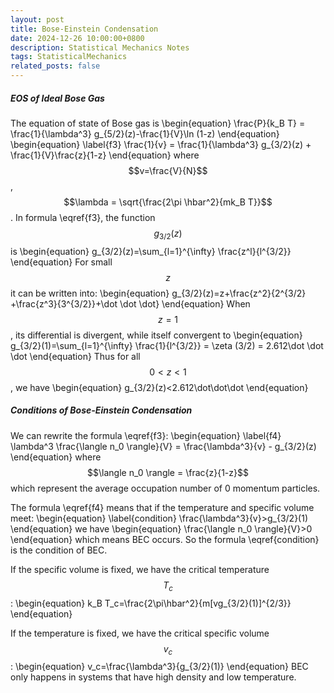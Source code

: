 ```yaml
---
layout: post
title: Bose-Einstein Condensation
date: 2024-12-26 10:00:00+0800
description: Statistical Mechanics Notes 
tags: StatisticalMechanics
related_posts: false
---
```


##### EOS of Ideal Bose Gas
The equation of state of Bose gas is
\begin{equation}
\frac{P}{k_B T} = \frac{1}{\lambda^3} g_{5/2}(z)-\frac{1}{V}\ln (1-z)
\end{equation}
\begin{equation}
\label{f3}
\frac{1}{v} = \frac{1}{\lambda^3} g_{3/2}(z) + \frac{1}{V}\frac{z}{1-z}
\end{equation}
where $$v=\frac{V}{N}$$, $$\lambda = \sqrt{\frac{2\pi \hbar^2}{mk_B T}}$$. In formula \eqref{f3}, the function $$g_{3/2}(z)$$ is
\begin{equation}
g_{3/2}(z)=\sum_{l=1}^{\infty} \frac{z^l}{l^{3/2}}
\end{equation}
For small $$z$$ it can be written into:
\begin{equation}
g_{3/2}(z)=z+\frac{z^2}{2^{3/2} +\frac{z^3}{3^{3/2}}+\dot \dot \dot}
\end{equation}
When $$z = 1$$, its differential is divergent, while itself convergent to
\begin{equation}
g_{3/2}(1)=\sum_{l=1}^{\infty} \frac{1}{l^{3/2}} = \zeta (3/2) = 2.612\dot \dot \dot
\end{equation}
Thus for all $$0 < z < 1$$, we have
\begin{equation}
g_{3/2}(z)<2.612\dot\dot\dot
\end{equation}
##### Conditions of Bose-Einstein Condensation
We can rewrite the formula \eqref{f3}:
\begin{equation}
\label{f4}
\lambda^3 \frac{\langle n_0 \rangle}{V} = \frac{\lambda^3}{v} - g_{3/2}(z)
\end{equation}
where $$\langle n_0 \rangle = \frac{z}{1-z}$$ which represent the average occupation number of 0 momentum particles.

The formula \eqref{f4} means that if the temperature and specific volume meet:
\begin{equation}
\label{condition}
\frac{\lambda^3}{v}>g_{3/2}(1)
\end{equation}
we have
\begin{equation}
\frac{\langle n_0 \rangle}{V}>0
\end{equation}
which means BEC occurs. So the formula \eqref{condition} is the condition of BEC.

If the specific volume is fixed, we have the critical temperature $$T_c$$:
\begin{equation}
k_B T_c=\frac{2\pi\hbar^2}{m[vg_{3/2}(1)]^{2/3}}
\end{equation}

If the temperature is fixed, we have the critical specific volume $$v_c$$:
\begin{equation}
v_c=\frac{\lambda^3}{g_{3/2}(1)}
\end{equation}
BEC only happens in systems that have high density and low temperature.


